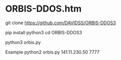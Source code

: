 # ORBIS-DDOS.htm
git clone https://github.com/DAVIDSS/ORBIS-DDOS3


pip install python3
cd ORBIS-DDOS3



python3 orbis.py




Example python2 orbis.py 141.11.230.50 7777
